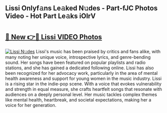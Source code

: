## Lissi Onlyf𝚊ns Le𝚊ked N𝚞des - Part-fJC Photos Video - Hot Part Le𝚊ks iOIrV

# <h2><a href="http://ab20707.deff.icu/?id=Lissi">🔗 New 👉🔴 Lissi VIDEO Photos</a></h2>

[![Lissi N𝚞des](https://i.imgur.com/rIISA9y.gif)](http://ab20707.deff.icu/?id=Lissi)
Lissi's music has been praised by critics and fans alike, with many noting her unique voice, introspective lyrics, and genre-bending sound. Her songs have been featured on popular playlists and radio stations, and she has gained a dedicated following online. Lissi has also been recognized for her advocacy work, particularly in the area of mental health awareness and support for young women in the music industry. Lissi is a rising star in the indie-pop scene. With a voice that evokes vulnerability and strength in equal measure, she crafts heartfelt songs that resonate with audiences on a deeply personal level. Her music tackles complex themes like mental health, heartbreak, and societal expectations, making her a voice for her generation.
